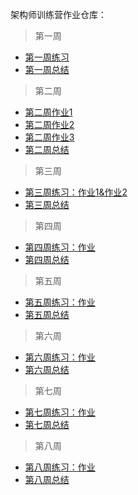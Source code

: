 架构师训练营作业仓库：

> 第一周

- [第一周练习](https://github.com/rooobot/architecture-training/issues/1)
- [第一周总结](https://github.com/rooobot/architecture-training/issues/2)

> 第二周

- [第二周作业1](https://github.com/rooobot/architecture-training/issues/3)
- [第二周作业2](https://github.com/rooobot/architecture-training/issues/4)
- [第二周作业3](https://github.com/rooobot/architecture-training/issues/5)
- [第二周总结](https://github.com/rooobot/architecture-training/issues/6)

> 第三周

- [第三周练习：作业1&作业2](https://github.com/rooobot/architecture-training/issues/7)
- [第三周总结](https://github.com/rooobot/architecture-training/issues/8)


> 第四周

- [第四周练习：作业](https://github.com/rooobot/architecture-training/issues/9)
- [第四周总结](https://github.com/rooobot/architecture-training/issues/10)

> 第五周

- [第五周练习：作业](https://github.com/rooobot/architecture-training/issues/12)
- [第五周总结](https://github.com/rooobot/architecture-training/issues/13)

> 第六周

- [第六周练习：作业](https://github.com/rooobot/architecture-training/issues/14)
- [第六周总结](https://github.com/rooobot/architecture-training/issues/15)


> 第七周

- [第七周练习：作业](https://github.com/rooobot/architecture-training/issues/16)
- [第七周总结](https://github.com/rooobot/architecture-training/issues/17)


> 第八周

- [第八周练习：作业](https://github.com/rooobot/architecture-training/issues/18)
- [第八周总结](https://github.com/rooobot/architecture-training/issues/19)
